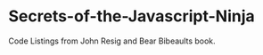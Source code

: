 Secrets-of-the-Javascript-Ninja
===============================

Code Listings from John Resig and Bear Bibeaults book.
